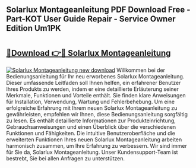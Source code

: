 ## Solarlux Montageanleitung PDF Download Free - Part-KOT User Guide Repair - Service Owner Edition Um1PK

# <h2><a href="http://df6wnsc.blite.top/?on=Solarlux+Montageanleitung">🔗Download 👉🔴 Solarlux Montageanleitung</a></h2>

[![Solarlux Montageanleitung new download](https://i.imgur.com/lujVjoI.png)](http://df6wnsc.blite.top/?on=Solarlux+Montageanleitung)
Willkommen bei der Bedienungsanleitung für Ihr neu erworbenes Solarlux Montageanleitung. Dieser umfassende Leitfaden soll Ihnen helfen, ein erfahrener Benutzer Ihres Produkts zu werden, indem er eine detaillierte Erläuterung seiner Merkmale, Funktionen und Vorteile enthält. Sie finden klare Anweisungen für Installation, Verwendung, Wartung und Fehlerbehebung. Um eine erfolgreiche Erfahrung mit Ihrem neuen Solarlux Montageanleitung zu gewährleisten, empfehlen wir Ihnen, diese Bedienungsanleitung sorgfältig zu lesen. Es enthält detaillierte Informationen zur Produkteinrichtung, Gebrauchsanweisungen und einen Überblick über die verschiedenen Funktionen und Fähigkeiten. Die intuitive Benutzeroberfläche und die erweiterten Funktionen Ihres neuen Solarlux Montageanleitung arbeiten harmonisch zusammen, um Ihre Erfahrung zu verbessern. Wir sind immer für Sie da, Solarlux Montageanleitung. Unser Kundensupport-Team ist bestrebt, Sie bei allen Anfragen zu unterstützen.
